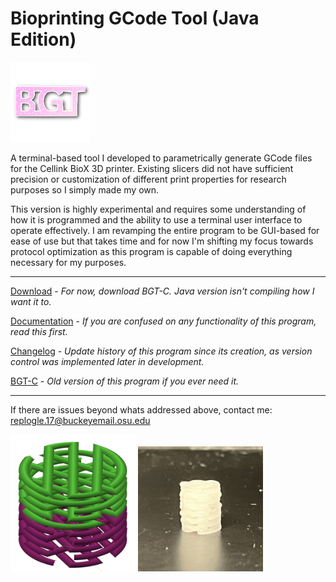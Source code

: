 # Bioprinting GCode Tool (Java Edition) 
![BGT Icon](https://github.com/cjreplogle/BGT-J/blob/main/assets/BGT.png)

A terminal-based tool I developed to parametrically generate GCode files for the Cellink BioX 3D printer. 
Existing slicers did not have sufficient precision or customization of different print properties for research
purposes so I simply made my own. 

This version is highly experimental and requires some understanding of how it is programmed and the ability to use a terminal user interface to operate effectively. I am revamping the entire program to be GUI-based for ease of use but
that takes time and for now I'm shifting my focus towards protocol optimization as this program is capable of doing everything necessary for my purposes.

----

[Download](https://github.com/cjreplogle/BGT-C/tags) - *For now, download BGT-C. Java version isn't compiling how I want it to.*

[Documentation](https://github.com/cjreplogle/BGT-J/blob/main/help.md) - *If you are confused on any functionality of this program, read this first.*

[Changelog](https://github.com/cjreplogle/BGT-J/blob/main/changelog.md) - *Update history of this program since its creation, as version control was implemented later in development.*

[BGT-C](https://github.com/cjreplogle/BGT-C/tree/main) - *Old version of this program if you ever need it.*

----

If there are issues beyond whats addressed above, contact me: replogle.17@buckeyemail.osu.edu

<img src="https://github.com/cjreplogle/BGT-J/blob/main/assets/RenderedBilayerScaffold.png" alt="Render of Scaffold" width="200"/> <img src="https://github.com/cjreplogle/BGT-J/blob/main/assets/PrintedBilayerScaffold.png" alt="Photo of Printed Scaffold" width="200"/>
